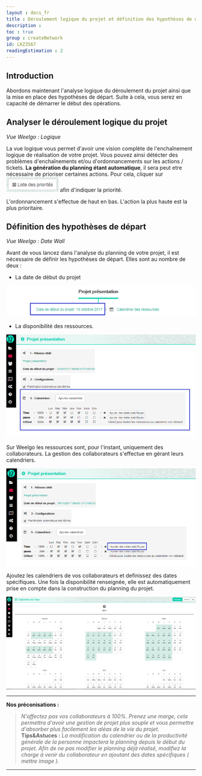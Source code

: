 ```yaml
---
layout : docs_fr
title : Déroulement logique du projet et définition des hypothèses de départ
description : 
toc : true
group : createNetwork
id: LKZ3567
readingEstimation : 2
---
```


## Introduction

Abordons maintenant l'analyse logique du déroulement du projet ainsi que la mise en place des hypothèses de départ. Suite à cela, vous serez en capacité de démarrer le début des opérations. 


## Analyser le déroulement logique du projet

*Vue Weelgo : Logique*

La vue logique vous permet d'avoir une vision complète de l'enchaînement logique de réalisation de votre projet. Vous pouvez ainsi détécter des problèmes d'enchaînements et/ou d'ordonnancements sur les actions / tickets.
<a id="hypoDepart"></a> 
__La génération du planning étant automatique__, il sera peut etre nécessaire de prioriser certaines actions. Pour cela, cliquer sur <img src="/fr/img/listePriorite.png"> afin d'indiquer la priorité. 

L'ordonnancement s'effectue de haut en bas. L'action la plus haute est la plus prioritaire. 


## Définition des hypothèses de départ

*Vue Weelgo : Date Wall*

Avant de vous lancez dans l'analyse du planning de votre projet, il est nécessaire de définir les hypothèses de départ. Elles sont au nombre de deux : 
* La date de début du projet

<p align="center">
<img src="/fr/img/dateDebutProjet.png">
</p>

* La disponibilité des ressources. 

<p align="center">
<img src="/fr/img/disponibiliteRessource.png">
</p>


Sur Weelgo les ressources sont, pour l'instant, uniquement des collaborateurs. La gestion des collaborateurs s'effectue en gérant leurs calendriers. 

<p align="center">
<img src="/fr/img/ajoutDateSpecifique.png">
</p>


Ajoutez les calendriers de vos collaborateurs et definissez des dates spécifiques. Une fois la disponibilité renseignée, elle est automatiquement prise en compte dans la construction du planning du projet. 

<p align="center">
<img src="/fr/img/calendrierRessource.png">
</p>


---

**Nos préconisations :**

>*N'affectez pas vos collaborateurs à 100%. Prenez une marge, cela permettra d'avoir une gestion de projet plus souple et vous permettre d'absorber plus facilement les aléas de la vie du projet.*
<a id="analysePlanning"></a>
**Tips&Astuces :**
>*La modification du calendrier ou de la productivité générale de la personne impactera le planning depuis le début du projet. Afin de ne pas modifier le planning déjà réalisé, modifiez la charge à venir du collaborateur en ajoutant des dates spécifiques ( mettre image ).*

---
